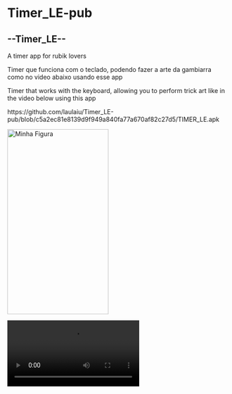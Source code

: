 # Timer_LE-pub
<h2>--Timer_LE--</h2>
<p> A timer app for rubik lovers</p>

<p>Timer que funciona com o teclado, podendo fazer a arte da gambiarra como no video abaixo usando esse app</p>

<p>Timer that works with the keyboard, allowing you to perform trick art like in the video below using this app</p>




<p>https://github.com/laulaiu/Timer_LE-pub/blob/c5a2ec81e8139d9f949a840fa77a670af82c27d5/TIMER_LE.apk</p>
<img width="230"  height="420" src="https://github.com/laulaiu/Timer_LE-pub/blob/4d37a88fe1b07e234faa21aa61ad7491990e62b3/Imagem%20do%20WhatsApp%20de%202024-02-12%20%C3%A0(s)%2015.58.19_a377b87e.jpg" alt="Minha Figura">

![Solve-Rubik](https://github.com/laulaiu/Timer_LE-pub/blob/main/V%C3%ADdeo%20do%20WhatsApp%20de%202024-02-12%20%C3%A0(s)%2016.50.23_e9a76c7a.mp4)



